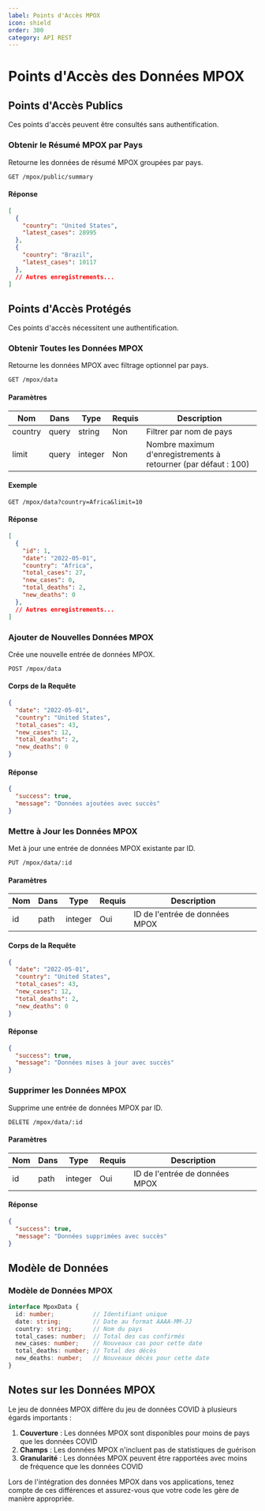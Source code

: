 ```yaml
---
label: Points d'Accès MPOX
icon: shield
order: 300
category: API REST
---
```


# Points d'Accès des Données MPOX

## Points d'Accès Publics

Ces points d'accès peuvent être consultés sans authentification.

### Obtenir le Résumé MPOX par Pays

Retourne les données de résumé MPOX groupées par pays.

```
GET /mpox/public/summary
```

#### Réponse

```json
[
  {
    "country": "United States",
    "latest_cases": 28995
  },
  {
    "country": "Brazil",
    "latest_cases": 10117
  },
  // Autres enregistrements...
]
```

## Points d'Accès Protégés

Ces points d'accès nécessitent une authentification.

### Obtenir Toutes les Données MPOX

Retourne les données MPOX avec filtrage optionnel par pays.

```
GET /mpox/data
```

#### Paramètres

| Nom | Dans | Type | Requis | Description |
|-----|------|------|---------|-------------|
| country | query | string | Non | Filtrer par nom de pays |
| limit | query | integer | Non | Nombre maximum d'enregistrements à retourner (par défaut : 100) |

#### Exemple

```
GET /mpox/data?country=Africa&limit=10
```

#### Réponse

```json
[
  {
    "id": 1,
    "date": "2022-05-01",
    "country": "Africa",
    "total_cases": 27,
    "new_cases": 0,
    "total_deaths": 2,
    "new_deaths": 0
  },
  // Autres enregistrements...
]
```

### Ajouter de Nouvelles Données MPOX

Crée une nouvelle entrée de données MPOX.

```
POST /mpox/data
```

#### Corps de la Requête

```json
{
  "date": "2022-05-01",
  "country": "United States",
  "total_cases": 43,
  "new_cases": 12,
  "total_deaths": 2,
  "new_deaths": 0
}
```

#### Réponse

```json
{
  "success": true,
  "message": "Données ajoutées avec succès"
}
```

### Mettre à Jour les Données MPOX

Met à jour une entrée de données MPOX existante par ID.

```
PUT /mpox/data/:id
```

#### Paramètres

| Nom | Dans | Type | Requis | Description |
|-----|------|------|---------|-------------|
| id | path | integer | Oui | ID de l'entrée de données MPOX |

#### Corps de la Requête

```json
{
  "date": "2022-05-01",
  "country": "United States",
  "total_cases": 43,
  "new_cases": 12,
  "total_deaths": 2,
  "new_deaths": 0
}
```

#### Réponse

```json
{
  "success": true,
  "message": "Données mises à jour avec succès"
}
```

### Supprimer les Données MPOX

Supprime une entrée de données MPOX par ID.

```
DELETE /mpox/data/:id
```

#### Paramètres

| Nom | Dans | Type | Requis | Description |
|-----|------|------|---------|-------------|
| id | path | integer | Oui | ID de l'entrée de données MPOX |

#### Réponse

```json
{
  "success": true,
  "message": "Données supprimées avec succès"
}
```

## Modèle de Données

### Modèle de Données MPOX

```typescript
interface MpoxData {
  id: number;           // Identifiant unique
  date: string;         // Date au format AAAA-MM-JJ
  country: string;      // Nom du pays
  total_cases: number;  // Total des cas confirmés
  new_cases: number;    // Nouveaux cas pour cette date
  total_deaths: number; // Total des décès
  new_deaths: number;   // Nouveaux décès pour cette date
}
```

## Notes sur les Données MPOX

Le jeu de données MPOX diffère du jeu de données COVID à plusieurs égards importants :

1. **Couverture** : Les données MPOX sont disponibles pour moins de pays que les données COVID
2. **Champs** : Les données MPOX n'incluent pas de statistiques de guérison
3. **Granularité** : Les données MPOX peuvent être rapportées avec moins de fréquence que les données COVID

Lors de l'intégration des données MPOX dans vos applications, tenez compte de ces différences et assurez-vous que votre code les gère de manière appropriée.